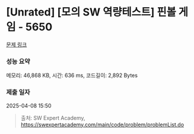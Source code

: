 # [Unrated] [모의 SW 역량테스트] 핀볼 게임 - 5650 

[문제 링크](https://swexpertacademy.com/main/code/problem/problemDetail.do?contestProbId=AWXRF8s6ezEDFAUo) 

### 성능 요약

메모리: 46,868 KB, 시간: 636 ms, 코드길이: 2,892 Bytes

### 제출 일자

2025-04-08 15:50



> 출처: SW Expert Academy, https://swexpertacademy.com/main/code/problem/problemList.do